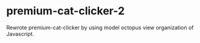# premium-cat-clicker-2
Rewrote premium-cat-clicker by using model octopus view organization of Javascript.

